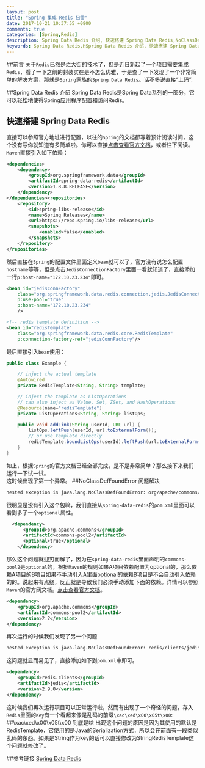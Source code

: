 ```yaml
---
layout: post
title: "Spring 集成 Redis 扫雷"
date: 2017-10-21 10:37:55 +0800
comments: true
categories: [Spring,Redis]
description: Spring Data Redis 介绍, 快速搭建 Spring Data Redis,NoClassDefFoundError 问题解决,简单介绍Maven的optional属性,\xac\xed\x00\x05t\x00 到底是啥
keywords: Spring Data Redis,HSpring Data Redis 介绍, 快速搭建 Spring Data Redis,NoClassDefFoundError 问题解决,简单介绍Maven的optional属性,String Data Redis \xac\xed\x00\x05t\x00 到底是啥
---
```

##前言
关于`Redis`已然是烂大街的技术了，但是近日新起了一个项目需要集成`Redis`，看了一下之前的封装实在是不怎么优雅，于是查了一下发现了一个非常简单的解决方案，那就是`Spring`家族的`Spring Data Redis`。话不多说直接“上码”:
<!-- more -->
##Spring Data Redis 介绍
Spring Data Redis是Spring Data系列的一部分，它可以轻松地使得Spring应用程序配置和访问Redis。

## 快速搭建 Spring Data Redis
直接可以参照官方地址进行配置，以往的`Spring`的文档都写着预计阅读时间，这个没有写你就知道有多简单啦。你可以直接[点击查看官方文档](http://projects.spring.io/spring-data-redis/)，或者往下阅读。  
`Maven`直接引入如下依赖：
```xml pom.xml
<dependencies>
    <dependency>
        <groupId>org.springframework.data</groupId>
        <artifactId>spring-data-redis</artifactId>
        <version>1.8.8.RELEASE</version>
    </dependency>
</dependencies><repositories>
    <repository>
        <id>spring-libs-release</id>
        <name>Spring Releases</name>
        <url>https://repo.spring.io/libs-release</url>
        <snapshots>
            <enabled>false</enabled>
        </snapshots>
    </repository>
</repositories>
```
然后直接在`Spring`的配置文件里面定义`bean`就可以了，官方没有说怎么配置`hostname`等等，但是点击`JedisConnectionFactory`里面一看就知道了，直接添加一行`p:host-name="172.10.23.234"`即可。
```xml applicationContext.xml
<bean id="jedisConnFactory" 
    class="org.springframework.data.redis.connection.jedis.JedisConnectionFactory" 
    p:use-pool="true"
    p:host-name="172.10.23.234"
    />

<!-- redis template definition -->
<bean id="redisTemplate" 
    class="org.springframework.data.redis.core.RedisTemplate" 
    p:connection-factory-ref="jedisConnFactory"/>
```
最后直接引入`bean`使用：
```java Example.java
public class Example {

    // inject the actual template
    @Autowired
    private RedisTemplate<String, String> template;

    // inject the template as ListOperations
    // can also inject as Value, Set, ZSet, and HashOperations
    @Resource(name="redisTemplate")
    private ListOperations<String, String> listOps;

    public void addLink(String userId, URL url) {
        listOps.leftPush(userId, url.toExternalForm());
        // or use template directly
        redisTemplate.boundListOps(userId).leftPush(url.toExternalForm());
    }
}
```
如上，根据`Spring`的官方文档已经全部完成，是不是非常简单？那么接下来我们运行一下试一试。  
这时候出现了第一个异常。
##NoClassDefFoundError 问题解决
```sh
nested exception is java.lang.NoClassDefFoundError: org/apache/commons/pool2/impl/GenericObjectPoolConfig
```
很明显是没有引入这个包嘛，我们直接从`spring-data-redis`的`pom.xml`里面可以看到多了一个`optional`属性。
```xml pom.xml[spring-data-redis]
  <dependency>
      <groupId>org.apache.commons</groupId>
      <artifactId>commons-pool2</artifactId>
      <optional>true</optional>
    </dependency>
```
那么这个问题就迎刃而解了，因为在`spring-data-redis`里面声明的`commons-pool2`是`optional`的，根据`Maven`的规则如果A项目依赖配置为optional的，那么依赖A项目的B项目如果不手动引入A里面optional的依赖B项目是不会自动引入依赖的的。说起来有点绕，反正就是导致我们必须手动添加下面的依赖。详情可以参照`Maven`的官方网文档。[点击查看官方文档](http://maven.apache.org/guides/introduction/introduction-to-optional-and-excludes-dependencies.html)。
```xml pom.xml
<dependency>
    <groupId>org.apache.commons</groupId>
    <artifactId>commons-pool2</artifactId>
    <version>2.2</version>
</dependency>
```
再次运行的时候我们发现了另一个问题
```sh
nested exception is java.lang.NoClassDefFoundError: redis/clients/jedis/JedisPoolConfig
```
这问题就显而易见了，直接添加如下到`pom.xml`中即可。
```xml pom.xml
<dependency>
    <groupId>redis.clients</groupId>
    <artifactId>jedis</artifactId>
    <version>2.9.0</version>
</dependency>
```
这时候我们再次运行项目可以正常运行啦，然而有出现了一个奇怪的问题，存入`Redis`里面的`Key`有一个看起来像是乱码的前缀`\xac\xed\x00\x05t\x00`:
##\xac\xed\x00\x05t\x00 到底是啥
出现这个问题的原因是因为其使用的默认是RedisTemplate，它使用的是Java的Serialization方式，所以会在前面有一段类似乱码的东西。如果是String作为key的话可以直接修改为StringRedisTemplate这个问题就修改了。

##参考链接
[Spring Data Redis](http://projects.spring.io/spring-data-redis/)